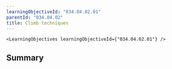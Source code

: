 ```yaml
---
learningObjectiveId: "034.04.02.01"
parentId: "034.04.02"
title: Climb techniques
---
```


```tsx eval
<LearningObjectives learningObjectiveId={"034.04.02.01"} />
```

## Summary
